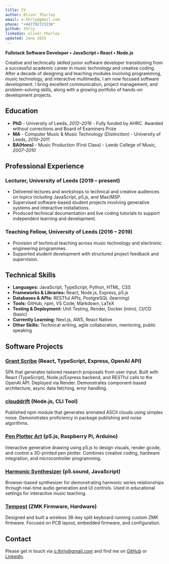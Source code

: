 ```yaml
---
title: CV
author: Oliver Thurley
email: o.thrly@gmail.com
phone: "+447792723236"
github: thrly
linkedin: oliver-thurley
updated: June 2025
---
```


**Fullstack Software Developer • JavaScript • React • Node.js**

Creative and technically skilled junior software developer transitioning from a successful academic career in music technology and creative coding. After a decade of designing and teaching modules involving programming, music technology, and interactive multimedia, I am now focused software development. I bring excellent communication, project management, and problem-solving skills, along with a growing portfolio of hands-on development projects.

## Education

- **PhD** - University of Leeds, _2012–2016_ - Fully funded by AHRC. Awarded without corrections and Board of Examiners Prize
- **MA** - Computer Music & Music Technology _(Distinction)_ - University of Leeds, _2010–2011_
- **BA(Hons)** - Music Production (First Class) - Leeds College of Music, _2007–2010_

## Professional Experience

### Lecturer, University of Leeds (2019 – present)

- Delivered lectures and workshops to technical and creative audiences on topics including JavaScript, p5.js, and Max/MSP.
- Supervised software-based student projects involving generative systems and interactive installations.
- Produced technical documentation and live coding tutorials to support independent learning and development.

### Teaching Fellow, University of Leeds (2016 – 2019)

- Provision of technical teaching across music technology and electronic engineering programmes.
- Supported student development with structured project feedback and supervision.

## Technical Skills

- **Languages:** JavaScript, TypeScript, Python, HTML, CSS
- **Frameworks & Libraries:** React, Node.js, Express, p5.js
- **Databases & APIs:** RESTful APIs, PostgreSQL (learning)
- **Tools:** GitHub, npm, VS Code, Markdown, LaTeX
- **Testing & Deployment:** Unit Testing, Render, Docker (intro), CI/CD (basic)
- **Currently Learning:** Next.js, AWS, React Native
- **Other Skills:** Technical writing, agile collaboration, mentoring, public speaking

## Software Projects

### [Grant Scribe](https://github.com/thrly/grant-scribe) (React, TypeScript, Express, OpenAI API)

SPA that generates tailored research proposals from user input. Built with React (TypeScript), Node.js/Express backend, and RESTful calls to the OpenAI API. Deployed via Render. Demonstrates component-based architecture, async data fetching, error handling.

### [clouddrift](https://github.com/thrly/clouddrift) (Node.js, CLI Tool)

Published npm module that generates animated ASCII clouds using simplex noise. Demonstrates proficiency in package publishing and noise algorithms.

### [Pen Plotter Art](https://github.com/thrly/pen-plotter-art) (p5.js, Raspberry Pi, Arduino)

Interactive generative drawing using p5.js to design visuals, render gcode, and control a 3D-printed pen plotter. Combines creative coding, hardware integration, and microcontroller programming.

### [Harmonic Synthesizer](https://github.com/thrly/harmonic-synth) (p5.sound, JavaScript)

Browser-based synthesizer for demonstrating harmonic series relationships through real-time audio generation and UI controls. Used in educational settings for interactive music teaching.

### [Tempest](https://github.com/thrly/tempest-keyboard) (ZMK Firmware, Hardware)

Designed and built a wireless 36-key split keyboard running custom ZMK firmware. Focused on PCB layout, embedded firmware, and configuration.

## Contact

Please get in touch via [o.thrly@gmail.com](mailto:o.thrly@gmail.com) and find me on [GitHub](https://github.com/thrly) or [LinkedIn](https://www.linkedin.com/in/oliver-thurley).
